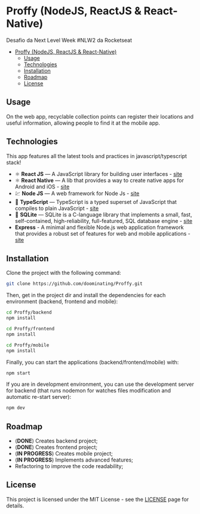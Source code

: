 # Proffy (NodeJS, ReactJS & React-Native)

Desafio da Next Level Week #NLW2 da Rocketseat

- [Proffy (NodeJS, ReactJS & React-Native)](#proffy-nodejs-reactjs--react-native)
  - [Usage](#usage)
  - [Technologies](#technologies)
  - [Installation](#installation)
  - [Roadmap](#roadmap)
  - [License](#license)

## Usage

On the web app, recyclable collection points can register their locations and useful information, allowing people to find it at the mobile app.

## Technologies

This app features all the latest tools and practices in javascript/typescript stack!

- ⚛️ **React JS** — A JavaScript library for building user interfaces - [site](https://reactjs.org/)
- ⚛️ **React Native** — A lib that provides a way to create native apps for Android and iOS - [site](https://facebook.github.io/react-native/)
- 💹 **Node JS** — A web framework for Node Js - [site](https://nodejs.org/)
- 📄 **TypeScript** — TypeScript is a typed superset of JavaScript that compiles to plain JavaScript - [site](https://www.typescriptlang.org/)
- 📄 **SQLite** — SQLite is a C-language library that implements a small, fast, self-contained, high-reliability, full-featured, SQL database engine - [site](https://www.sqlite.org/)
- **Express** - A minimal and flexible Node.js web application framework that provides a robust set of features for web and mobile applications - [site](https://expressjs.com/pt-br/)

## Installation

Clone the project with the following command:

```sh
git clone https://github.com/doominating/Proffy.git
```

Then, get in the project dir and install the dependencies for each environment (backend, frontend and mobile):

```sh
cd Proffy/backend
npm install

cd Proffy/frontend
npm install

cd Proffy/mobile
npm install
```

Finally, you can start the applications (backend/frontend/mobile) with:

```sh
npm start
```

If you are in development environment, you can use the development server for backend (that runs nodemon for watches files modification and automatic re-start server):

```sh
npm dev
```

## Roadmap

- (**DONE**) Creates backend project;
- (**DONE**) Creates frontend project;
- (**IN PROGRESS**) Creates mobile project;
- (**IN PROGRESS**) Implements advanced features;
- Refactoring to improve the code readability;

## License

This project is licensed under the MIT License - see the [LICENSE](https://opensource.org/licenses/MIT) page for details.
